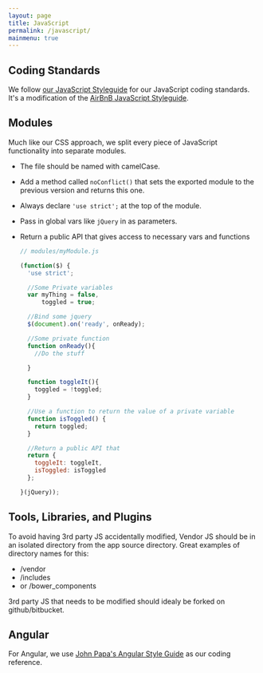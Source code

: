 ```yaml
---
layout: page
title: JavaScript
permalink: /javascript/
mainmenu: true
---
```


## Coding Standards

We follow [our JavaScript Styleguide](https://github.com/domain7/eslint-config-domain7) for our JavaScript coding standards. It's a modification of the [AirBnB JavaScript Styleguide](https://github.com/airbnb/javascript).

## Modules

  Much like our CSS approach, we split every piece of JavaScript functionality into separate modules.

  - The file should be named with camelCase.
  - Add a method called `noConflict()` that sets the exported module to the previous version and returns this one.
  - Always declare `'use strict';` at the top of the module.
  - Pass in global vars like `jQuery` in as parameters.
  - Return a public API that gives access to necessary vars and functions

    ```javascript
    // modules/myModule.js

    (function($) {
      'use strict';

      //Some Private variables
      var myThing = false,
          toggled = true;

      //Bind some jquery
      $(document).on('ready', onReady);

      //Some private function
      function onReady(){
        //Do the stuff

      }

      function toggleIt(){
        toggled = !toggled;
      }

      //Use a function to return the value of a private variable
      function isToggled() {
        return toggled;
      }

      //Return a public API that
      return {
        toggleIt: toggleIt,
        isToggled: isToggled
      };

    }(jQuery));
    ```

## Tools, Libraries, and Plugins
  To avoid having 3rd party JS accidentally modified, Vendor JS should be in an isolated directory from the app source directory. Great examples of directory names for this:

  - /vendor
  - /includes
  - or /bower_components

  3rd party JS that needs to be modified should idealy be forked on github/bitbucket.

## Angular

For Angular, we use [John Papa's Angular Style Guide](https://github.com/johnpapa/angular-styleguide) as our coding reference.
